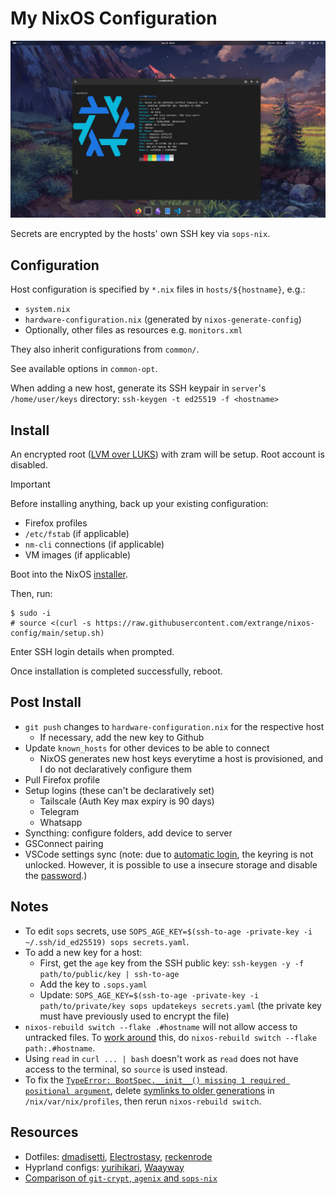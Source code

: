 # My NixOS Configuration

![screenshot](./screenshot.jpg)

Secrets are encrypted by the hosts' own SSH key via `sops-nix`.

## Configuration

Host configuration is specified by `*.nix` files in `hosts/${hostname}`, e.g.:

- `system.nix`
- `hardware-configuration.nix` (generated by `nixos-generate-config`)
- Optionally, other files as resources e.g. `monitors.xml`

They also inherit configurations from `common/`.

See available options in `common-opt`.

When adding a new host, generate its SSH keypair in `server`'s `/home/user/keys` directory: `ssh-keygen -t ed25519 -f <hostname>`

## Install

An encrypted root ([LVM over LUKS]) with zram will be setup. Root account is disabled.

> [!IMPORTANT]
> Before installing anything, back up your existing configuration:
>
> - Firefox profiles
> - `/etc/fstab` (if applicable)
> - `nm-cli` connections (if applicable)
> - VM images (if applicable)

Boot into the NixOS [installer].

Then, run:

```text
$ sudo -i
# source <(curl -s https://raw.githubusercontent.com/extrange/nixos-config/main/setup.sh)
```

Enter SSH login details when prompted.

Once installation is completed successfully, reboot.

## Post Install

- `git push` changes to `hardware-configuration.nix` for the respective host
  - If necessary, add the new key to Github
- Update `known_hosts` for other devices to be able to connect
  - NixOS generates new host keys everytime a host is provisioned, and I do not declaratively configure them
- Pull Firefox profile
- Setup logins (these can't be declaratively set)
  - Tailscale (Auth Key max expiry is 90 days)
  - Telegram
  - Whatsapp
- Syncthing: configure folders, add device to server
- GSConnect pairing
- VSCode settings sync (note: due to [automatic login], the keyring is not unlocked. However, it is possible to use a insecure storage and disable the [password].)

## Notes

- To edit `sops` secrets, use `SOPS_AGE_KEY=$(ssh-to-age -private-key -i ~/.ssh/id_ed25519) sops secrets.yaml`.
- To add a new key for a host:
  - First, get the `age` key from the SSH public key: `ssh-keygen -y -f path/to/public/key | ssh-to-age`
  - Add the key to `.sops.yaml`
  - Update: `SOPS_AGE_KEY=$(ssh-to-age -private-key -i path/to/private/key sops updatekeys secrets.yaml` (the private key must have previously used to encrypt the file)
- `nixos-rebuild switch --flake .#hostname` will not allow access to untracked files. To [work around] this, do `nixos-rebuild switch --flake path:.#hostname`.
- Using `read` in `curl ... | bash` doesn't work as `read` does not have access to the terminal, so `source` is used instead.
- To fix the [`TypeError: BootSpec.__init__() missing 1 required positional argument`][bootspec-error], delete [symlinks to older generations] in `/nix/var/nix/profiles`, then rerun `nixos-rebuild switch`.

## Resources

- Dotfiles: [dmadisetti], [Electrostasy], [reckenrode]
- Hyprland configs: [yurihikari], [Waayway]
- [Comparison of `git-crypt`, `agenix` and `sops-nix`][secrets]

[symlinks to older generations]: https://discourse.nixos.org/t/list-and-delete-nixos-generations/29637/6
[bootspec-error]: https://discourse.nixos.org/t/typeerror-bootspec-init-missing-1-required-positional-argument-initrdsecrets/38008
[secrets]: https://lgug2z.com/articles/handling-secrets-in-nixos-an-overview/
[Waayway]: https://github.com/Waayway/hyprland-waayway
[yurihikari]: https://github.com/yurihikari/garuda-sway-config
[electrostasy]: https://github.com/Electrostasy/dots
[reckenrode]: https://github.com/reckenrode/nixos-configs
[dmadisetti]: https://github.com/dmadisetti/.dots
[work around]: https://discourse.nixos.org/t/dirty-nixos-rebuild-build-flake-issues/30078/2
[LVM over LUKS]: https://wiki.archlinux.org/title/dm-crypt/Encrypting_an_entire_system#LVM_on_LUKS
[installer]: https://channels.nixos.org/nixos-23.11/latest-nixos-minimal-x86_64-linux.iso
[automatic login]: https://askubuntu.com/questions/1352398/asking-for-password-when-i-open-vscode-for-the-first-time
[password]: https://askubuntu.com/questions/24770/gnome-keyring-keeps-asking-for-a-password-that-doesnt-exist/24773#24773
